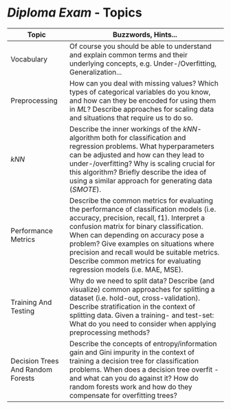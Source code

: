 # _Diploma Exam_ - Topics

|Topic|Buzzwords, Hints...|
|-|-|
|Vocabulary|Of course you should be able to understand and explain common terms and their underlying concepts, e.g. Under-/Overfitting, Generalization...
|Preprocessing|How can you deal with missing values? Which types of categorical variables do you know, and how can they be encoded for using them in _ML_? Describe approaches for scaling data and situations that require us to do so.|
|_kNN_|Describe the inner workings of the _kNN_-algorithm both for classification and regression problems. What hyperparameters can be adjusted and how can they lead to under-/overfitting? Why is scaling crucial for this algorithm? Briefly describe the idea of using a similar approach for generating data (_SMOTE_).|
|Performance Metrics|Describe the common metrics for evaluating the performance of classification models (i.e. accuracy, precision, recall, f1). Interpret a confusion matrix for binary classification. When can depending on accuracy pose a problem? Give examples on situations where precision and recall would be suitable metrics. Describe common metrics for evaluating regression models (i.e. MAE, MSE).|
|Training And Testing|Why do we need to split data? Describe (and visualize) common approaches for splitting a dataset (i.e. hold-out, cross-validation). Describe stratification in the context of splitting data. Given a training- and test-set: What do you need to consider when applying preprocessing methods?|
|Decision Trees And Random Forests|Describe the concepts of entropy/information gain and Gini impurity in the context of training a decision tree for classification problems. When does a decision tree overfit - and what can you do against it? How do random forests work and how do they compensate for overfitting trees?
